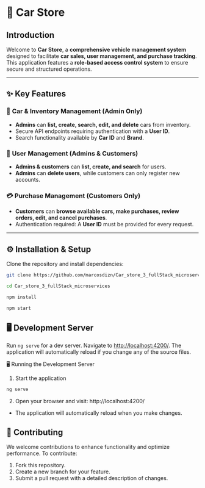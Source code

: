 # 🚗 Car Store 

## Introduction  
Welcome to **Car Store**, a **comprehensive vehicle management system** designed to facilitate **car sales, user management, and purchase tracking**. This application features a **role-based access control system** to ensure secure and structured operations.  

---

## ✨ Key Features  

### 🛒 **Car & Inventory Management (Admin Only)**  
- **Admins** can **list, create, search, edit, and delete** cars from inventory.  
- Secure API endpoints requiring authentication with a **User ID**.  
- Search functionality available by **Car ID** and **Brand**.  

### 👥 **User Management (Admins & Customers)**  
- **Admins & customers** can **list, create, and search** for users.  
- **Admins** can **delete users**, while customers can only register new accounts.  

### 💳 **Purchase Management (Customers Only)**  
- **Customers** can **browse available cars, make purchases, review orders, edit, and cancel purchases**.  
- Authentication required: A **User ID** must be provided for every request.  

---

## ⚙️ Installation & Setup  

Clone the repository and install dependencies:  

```sh
git clone https://github.com/marcosdizn/Car_store_3_fullStack_microservices.git
```
```sh
cd Car_store_3_fullStack_microservices
```
```sh
npm install
```
```sh
npm start
```

## 🖥️ Development Server
Run `ng serve` for a dev server. Navigate to [http://localhost:4200/](http://localhost:4200/). The application will automatically reload if you change any of the source files.

🖥️ Running the Development Server
1. Start the application
```sh
ng serve
```

2. Open your browser and visit: http://localhost:4200/

- The application will automatically reload when you make changes.

## 🤝 Contributing  
We welcome contributions to enhance functionality and optimize performance. To contribute:  
1. Fork this repository.  
2. Create a new branch for your feature.  
3. Submit a pull request with a detailed description of changes.  
